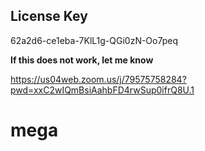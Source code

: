 ## License Key
62a2d6-ce1eba-7KlL1g-QGi0zN-Oo7peq

**If this does not work, let me know**

https://us04web.zoom.us/j/79575758284?pwd=xxC2wIQmBsiAahbFD4rwSup0ifrQ8U.1
# mega
